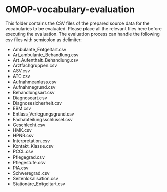 # OMOP-vocabulary-evaluation

This folder contains the CSV files of the prepared source data for the vocabularies to be evaluated. Please place all the relevant files here before executing the evaluation. The evaluation process can handle the following csv files with semicolon as delimiter:

- Ambulante_Entgeltart.csv
- Art_ambulante_Behandlung.csv
- Art_Aufenthalt_Behandlung.csv
- Arztfachgruppen.csv
- ASV.csv
- ATC.csv
- Aufnahmeanlass.csv
- Aufnahmegrund.csv
- Behandlungsart.csv
- Diagnoseart.csv
- Diagnosesicherheit.csv
- EBM.csv
- Entlass_Verlegungsgrund.csv
- Fachabteilungsschlüssel.csv
- Geschlecht.csv
- HMK.csv
- HPNR.csv
- Interpretation.csv
- Kontakt_Klasse.csv
- PCCL.csv
- Pflegegrad.csv
- Pflegestufe.csv
- PIA.csv
- Schweregrad.csv
- Seitenlokalisation.csv
- Stationäre_Entgeltart.csv